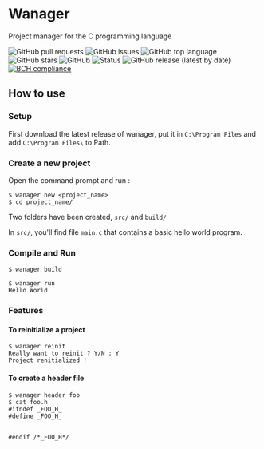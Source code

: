 # Wanager

Project manager for the C programming language

![GitHub pull requests](https://img.shields.io/github/issues-pr/Wafelack/wanager?label=Pull%20requests) ![GitHub issues](https://img.shields.io/github/issues/Wafelack/wanager?color=%23ff5522&label=Issues) ![GitHub top language](https://img.shields.io/github/languages/top/Wafelack/wanager?color=%23aaaaaa&label=C) ![GitHub stars](https://img.shields.io/github/stars/Wafelack/wanager?label=Stars) ![GitHub](https://img.shields.io/github/license/Wafelack/wanager?color=%2300afff&label=License) ![Status](https://img.shields.io/badge/Status-Working_for_Windows_only-%2300ff00) ![GitHub release (latest by date)](https://img.shields.io/github/v/release/Wafelack/wanager?label=Latest%20release) [![BCH compliance](https://bettercodehub.com/edge/badge/Wafelack/Wanager?branch=master)](https://bettercodehub.com/)

## How to use

### Setup

First download the latest release of wanager, put it in `C:\Program Files` and add `C:\Program Files\` to Path.

### Create a new project

Open the command prompt and run :

```
$ wanager new <project_name>
$ cd project_name/
```

Two folders have been created, `src/` and `build/`

In `src/`, you'll find file `main.c` that contains a basic hello world program.

### Compile and Run

```
$ wanager build

$ wanager run
Hello World
```

### Features

#### To reinitialize a project

```
$ wanager reinit
Really want to reinit ? Y/N : Y
Project renitialized !
```

#### To create a header file

```
$ wanager header foo
$ cat foo.h
#ifndef _FOO_H_
#define _FOO_H_


#endif /*_FOO_H*/
```

